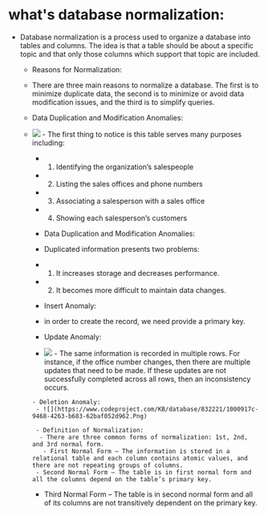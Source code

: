 # what's database normalization:
- Database normalization is a process used to organize a database into tables and columns. The idea is that a table should be about a specific topic and that only those columns which support that topic are included.

  - Reasons for Normalization:
   - There are three main reasons to normalize a database. The first is to minimize duplicate data, the second is to minimize or avoid data modification issues, and the third is to simplify queries. 



    - Data Duplication and Modification Anomalies:
     - ![](https://www.codeproject.com/KB/database/832221/2bd01c59-ee13-4b57-8e0e-ef4bb44c164a.Png)
      - The first thing to notice is this   table serves many purposes including:

       - 1. Identifying the organization’s salespeople
       - 2. Listing the sales offices and phone numbers
       - 3. Associating a salesperson with a sales office
       - 4. Showing each salesperson’s customers

       - Data Duplication and Modification Anomalies:
        - Duplicated information presents two problems:
        - 1. It increases storage and decreases performance.
        - 2. It becomes more difficult to maintain data changes.

        - Insert Anomaly:
         - in order to create the record, we need provide a primary key.
         
         - Update Anomaly:
          - ![](https://www.codeproject.com/KB/database/832221/383ff737-57ca-4bf9-bce9-ddbf7e35b865.Png)
           - The same information is recorded in multiple rows. For instance, if the office number changes, then there are multiple updates that need to be made. If these updates are not successfully completed across all rows, then an inconsistency occurs.

           - Deletion Anomaly:
            - ![](https://www.codeproject.com/KB/database/832221/1000917c-9468-4263-b683-62baf052d962.Png)

            - Definition of Normalization:
             - There are three common forms of normalization: 1st, 2nd, and 3rd normal form.
              - First Normal Form – The information is stored in a relational table and each column contains atomic values, and there are not repeating groups of columns.
            - Second Normal Form – The table is in first normal form and all the columns depend on the table’s primary key.
          - Third Normal Form – The table is in second normal form and all of its columns are not transitively dependent on the primary key. 






